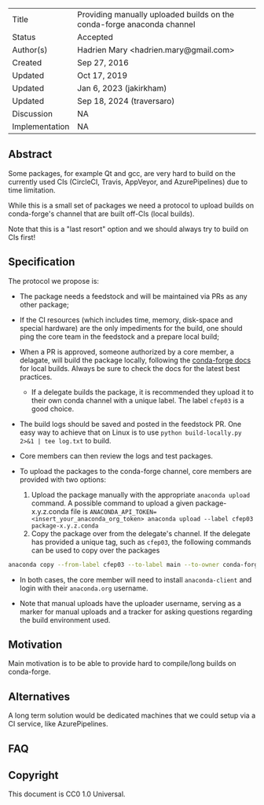 
<table>
<tr><td> Title </td><td> Providing manually uploaded builds on the conda-forge anaconda channel</td>
<tr><td> Status </td><td> Accepted </td></tr>
<tr><td> Author(s) </td><td> Hadrien Mary &lt;hadrien.mary@gmail.com&gt;</td></tr>
<tr><td> Created </td><td> Sep 27, 2016</td></tr>
<tr><td> Updated </td><td> Oct 17, 2019</td></tr>
<tr><td> Updated </td><td> Jan 6, 2023 (jakirkham) </td></tr>
<tr><td> Updated </td><td> Sep 18, 2024 (traversaro) </td></tr>
<tr><td> Discussion </td><td> NA </td></tr>
<tr><td> Implementation </td><td> NA </td></tr>
</table>

## Abstract

Some packages, for example Qt and gcc, are very hard to build on the currently used CIs (CircleCI, Travis, AppVeyor, and AzurePipelines) due to time limitation.

While this is a small set of packages we need a protocol to upload builds on conda-forge's channel that are built off-CIs (local builds).

Note that this is a "last resort" option and we should always try to build on CIs first!

## Specification

The protocol we propose is:

- The package needs a feedstock and will be maintained via PRs as any other package;

- If the CI resources (which includes time, memory, disk-space and special hardware) are the only impediments for the build, one should ping the core team in the feedstock and a prepare local build;

- When a PR is approved, someone authorized by a core member, a delagate, will build the package locally, following the [conda-forge docs](https://conda-forge.org/docs/maintainer/updating_pkgs.html#testing-changes-locally) for local builds. Always be sure to check the docs for the latest best practices.
    - If a delegate builds the package, it is recommended they upload it to their own conda channel with a unique label. The label `cfep03` is a good choice.

- The build logs should be saved and posted in the feedstock PR. One easy way to achieve that on Linux is to use `python build-locally.py 2>&1 | tee log.txt` to build.

- Core members can then review the logs and test packages.

- To upload the packages to the conda-forge channel, core members are provided with two options:
    1. Upload the package manually with the appropriate `anaconda upload` command. A possible command to upload a given package-x.y.z.conda file is `ANACONDA_API_TOKEN=<insert_your_anaconda_org_token> anaconda upload --label cfep03 package-x.y.z.conda`
    2. Copy the package over from the delegate's channel. If the delegate has provided a unique tag, such as `cfep03`, the following commands can be used to copy over the packages
```bash
anaconda copy --from-label cfep03 --to-label main --to-owner conda-forge DELEGATES_CHANNEL/PACKAGE_NAME/PACKAGE_VERSION
```

- In both cases, the core member will need to install `anaconda-client` and login with their `anaconda.org` username.

- Note that manual uploads have the uploader username, serving as a marker for manual uploads and a tracker for asking questions regarding the build environment used.

## Motivation

Main motivation is to be able to provide hard to compile/long builds on conda-forge.

## Alternatives

A long term solution would be dedicated machines that we could setup via a CI service, like AzurePipelines.

## FAQ


## Copyright

This document is CC0 1.0 Universal.
